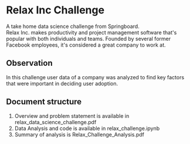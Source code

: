 # Relax Inc Challenge
A take home data science challenge from Springboard.<br>
Relax Inc. makes productivity and project management software that's popular with both individuals and teams. Founded by several former Facebook employees, it's considered a great company to work at.

## Observation
In this challenge user data of a company was analyzed to find key factors that were important in deciding user adoption.<br>

## Document structure
1. Overview and problem statement is available in relax_data_science_challenge.pdf
2. Data Analysis and code is available in relax_challenge.ipynb
3. Summary of analysis is Relax_Challenge_Analysis.pdf